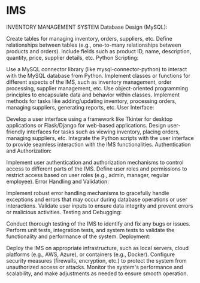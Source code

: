 # IMS
INVENTORY MANAGEMENT SYSTEM
Database Design (MySQL):

Create tables for managing inventory, orders, suppliers, etc.
Define relationships between tables (e.g., one-to-many relationships between products and orders).
Include fields such as product ID, name, description, quantity, price, supplier details, etc.
Python Scripting:

Use a MySQL connector library (like mysql-connector-python) to interact with the MySQL database from Python.
Implement classes or functions for different aspects of the IMS, such as inventory management, order processing, supplier management, etc.
Use object-oriented programming principles to encapsulate data and behavior within classes.
Implement methods for tasks like adding/updating inventory, processing orders, managing suppliers, generating reports, etc.
User Interface:

Develop a user interface using a framework like Tkinter for desktop applications or Flask/Django for web-based applications.
Design user-friendly interfaces for tasks such as viewing inventory, placing orders, managing suppliers, etc.
Integrate the Python scripts with the user interface to provide seamless interaction with the IMS functionalities.
Authentication and Authorization:

Implement user authentication and authorization mechanisms to control access to different parts of the IMS.
Define user roles and permissions to restrict access based on user roles (e.g., admin, manager, regular employee).
Error Handling and Validation:

Implement robust error handling mechanisms to gracefully handle exceptions and errors that may occur during database operations or user interactions.
Validate user inputs to ensure data integrity and prevent errors or malicious activities.
Testing and Debugging:

Conduct thorough testing of the IMS to identify and fix any bugs or issues.
Perform unit tests, integration tests, and system tests to validate the functionality and performance of the system.
Deployment:

Deploy the IMS on appropriate infrastructure, such as local servers, cloud platforms (e.g., AWS, Azure), or containers (e.g., Docker).
Configure security measures (firewalls, encryption, etc.) to protect the system from unauthorized access or attacks.
Monitor the system's performance and scalability, and make adjustments as needed to ensure smooth operation.

